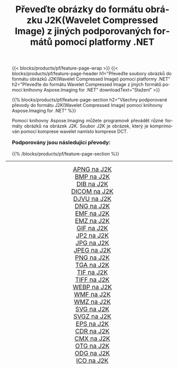 ﻿---
title: Převeďte obrázky do formátu obrázku J2K(Wavelet Compressed Image) z jiných podporovaných formátů pomocí platformy .NET 
weight: 3920
url: /cs/net/conversion/to/j2k/ 
lang: cs
langdirlevel: 2
locales: zh-hans,ja,it,ru,de,es,fr,nl,id,lt,pl,pt,vi,tr,ko,zh-hant,ar,hi,th,sv,cs,uk,he
description: Pomocí knihovny Aspose.Imaging for .NET je snadné převést do formátu J2K(Wavelet Compressed Image) z jiných podporovaných formátů obrázků
---

{{< blocks/products/pf/feature-page-wrap >}}
{{< blocks/products/pf/feature-page-header h1="Převeďte soubory obrázků do formátu obrázků J2K(Wavelet Compressed Image) pomocí platformy .NET" h2="Převeďte do formátu Wavelet Compressed Image z jiných formátů pomocí knihovny Aspose.Imaging for .NET" downloadText="Stažení" >}}


{{% blocks/products/pf/feature-page-section  h2="Všechny podporované převody do formátu J2K(Wavelet Compressed Image) pomocí knihovny Aspose.Imaging for .NET" %}}
<p align=justify>Pomocí knihovny Aspose.Imaging můžete programově převádět různé formáty obrázků na obrázek J2K. Soubor J2K je obrázek, který je komprimován pomocí komprese wavelet namísto komprese DCT.</p>
<h3 style="margin-top:16px;">
Podporovány jsou následující převody:
</h3>
{{% /blocks/products/pf/feature-page-section %}}
<div class="container-fluid productfamilypage bg-gray">
    <div class="convertypes bg-gray agp-content section">
        <div class="container">
		<hr style="margin-left:-20px;"/>
		<div class="row other-converters" style="gap: 10px;font-size: 19px;text-align:center;">
		    <div class='col-md-3 other-converter remove-lp remove-rp'><a href="/imaging/cs/net/conversion/apng-to-j2k/" style="padding:15px;">APNG na J2K</a></div>
<div class='col-md-3 other-converter remove-lp remove-rp'><a href="/imaging/cs/net/conversion/bmp-to-j2k/" style="padding:15px;">BMP na J2K</a></div>
<div class='col-md-3 other-converter remove-lp remove-rp'><a href="/imaging/cs/net/conversion/dib-to-j2k/" style="padding:15px;">DIB na J2K</a></div>
<div class='col-md-3 other-converter remove-lp remove-rp'><a href="/imaging/cs/net/conversion/dicom-to-j2k/" style="padding:15px;">DICOM na J2K</a></div>
<div class='col-md-3 other-converter remove-lp remove-rp'><a href="/imaging/cs/net/conversion/djvu-to-j2k/" style="padding:15px;">DJVU na J2K</a></div>
<div class='col-md-3 other-converter remove-lp remove-rp'><a href="/imaging/cs/net/conversion/dng-to-j2k/" style="padding:15px;">DNG na J2K</a></div>
<div class='col-md-3 other-converter remove-lp remove-rp'><a href="/imaging/cs/net/conversion/emf-to-j2k/" style="padding:15px;">EMF na J2K</a></div>
<div class='col-md-3 other-converter remove-lp remove-rp'><a href="/imaging/cs/net/conversion/emz-to-j2k/" style="padding:15px;">EMZ na J2K</a></div>
<div class='col-md-3 other-converter remove-lp remove-rp'><a href="/imaging/cs/net/conversion/gif-to-j2k/" style="padding:15px;">GIF na J2K</a></div>
<div class='col-md-3 other-converter remove-lp remove-rp'><a href="/imaging/cs/net/conversion/jp2-to-j2k/" style="padding:15px;">JP2 na J2K</a></div>
<div class='col-md-3 other-converter remove-lp remove-rp'><a href="/imaging/cs/net/conversion/jpg-to-j2k/" style="padding:15px;">JPG na J2K</a></div>
<div class='col-md-3 other-converter remove-lp remove-rp'><a href="/imaging/cs/net/conversion/jpeg-to-j2k/" style="padding:15px;">JPEG na J2K</a></div>
<div class='col-md-3 other-converter remove-lp remove-rp'><a href="/imaging/cs/net/conversion/png-to-j2k/" style="padding:15px;">PNG na J2K</a></div>
<div class='col-md-3 other-converter remove-lp remove-rp'><a href="/imaging/cs/net/conversion/tga-to-j2k/" style="padding:15px;">TGA na J2K</a></div>
<div class='col-md-3 other-converter remove-lp remove-rp'><a href="/imaging/cs/net/conversion/tif-to-j2k/" style="padding:15px;">TIF na J2K</a></div>
<div class='col-md-3 other-converter remove-lp remove-rp'><a href="/imaging/cs/net/conversion/tiff-to-j2k/" style="padding:15px;">TIFF na J2K</a></div>
<div class='col-md-3 other-converter remove-lp remove-rp'><a href="/imaging/cs/net/conversion/webp-to-j2k/" style="padding:15px;">WEBP na J2K</a></div>
<div class='col-md-3 other-converter remove-lp remove-rp'><a href="/imaging/cs/net/conversion/wmf-to-j2k/" style="padding:15px;">WMF na J2K</a></div>
<div class='col-md-3 other-converter remove-lp remove-rp'><a href="/imaging/cs/net/conversion/wmz-to-j2k/" style="padding:15px;">WMZ na J2K</a></div>
<div class='col-md-3 other-converter remove-lp remove-rp'><a href="/imaging/cs/net/conversion/svg-to-j2k/" style="padding:15px;">SVG na J2K</a></div>
<div class='col-md-3 other-converter remove-lp remove-rp'><a href="/imaging/cs/net/conversion/svgz-to-j2k/" style="padding:15px;">SVGZ na J2K</a></div>
<div class='col-md-3 other-converter remove-lp remove-rp'><a href="/imaging/cs/net/conversion/eps-to-j2k/" style="padding:15px;">EPS na J2K</a></div>
<div class='col-md-3 other-converter remove-lp remove-rp'><a href="/imaging/cs/net/conversion/cdr-to-j2k/" style="padding:15px;">CDR na J2K</a></div>
<div class='col-md-3 other-converter remove-lp remove-rp'><a href="/imaging/cs/net/conversion/cmx-to-j2k/" style="padding:15px;">CMX na J2K</a></div>
<div class='col-md-3 other-converter remove-lp remove-rp'><a href="/imaging/cs/net/conversion/otg-to-j2k/" style="padding:15px;">OTG na J2K</a></div>
<div class='col-md-3 other-converter remove-lp remove-rp'><a href="/imaging/cs/net/conversion/odg-to-j2k/" style="padding:15px;">ODG na J2K</a></div>
<div class='col-md-3 other-converter remove-lp remove-rp'><a href="/imaging/cs/net/conversion/ico-to-j2k/" style="padding:15px;">ICO na J2K</a></div>
                </div>
        </div>
    </div>
</div>
<br/>

